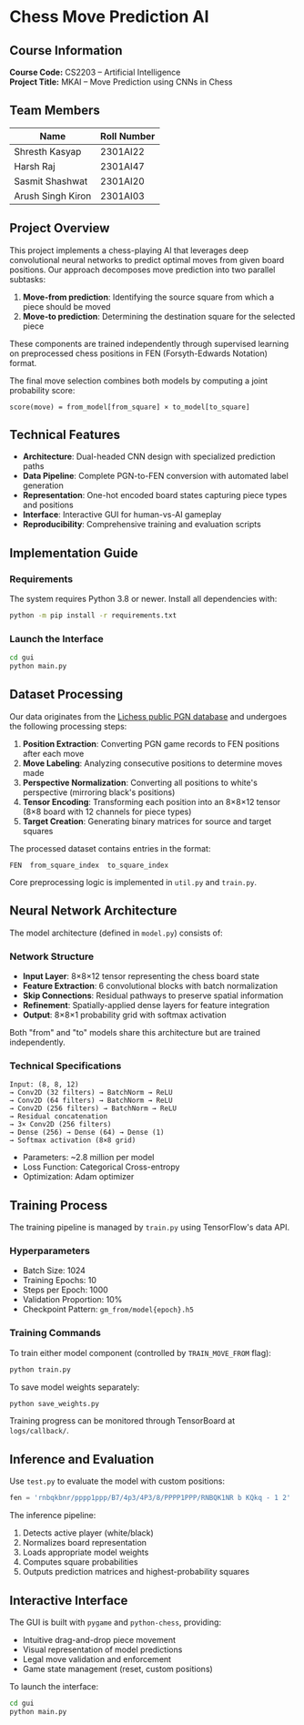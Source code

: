 # Chess Move Prediction AI

## Course Information
**Course Code:** CS2203 – Artificial Intelligence  
**Project Title:** MKAI – Move Prediction using CNNs in Chess

## Team Members
| Name | Roll Number |
|------|------------|
| Shresth Kasyap | 2301AI22 |
| Harsh Raj | 2301AI47 |
| Sasmit Shashwat | 2301AI20 |
| Arush Singh Kiron | 2301AI03 |

## Project Overview
This project implements a chess-playing AI that leverages deep convolutional neural networks to predict optimal moves from given board positions. Our approach decomposes move prediction into two parallel subtasks:

1. **Move-from prediction**: Identifying the source square from which a piece should be moved
2. **Move-to prediction**: Determining the destination square for the selected piece

These components are trained independently through supervised learning on preprocessed chess positions in FEN (Forsyth-Edwards Notation) format.

The final move selection combines both models by computing a joint probability score:
```
score(move) = from_model[from_square] × to_model[to_square]
```

## Technical Features
- **Architecture**: Dual-headed CNN design with specialized prediction paths
- **Data Pipeline**: Complete PGN-to-FEN conversion with automated label generation
- **Representation**: One-hot encoded board states capturing piece types and positions
- **Interface**: Interactive GUI for human-vs-AI gameplay
- **Reproducibility**: Comprehensive training and evaluation scripts

## Implementation Guide

### Requirements
The system requires Python 3.8 or newer. Install all dependencies with:
```bash
python -m pip install -r requirements.txt
```

### Launch the Interface
```bash
cd gui
python main.py
```

## Dataset Processing
Our data originates from the [Lichess public PGN database](https://database.lichess.org) and undergoes the following processing steps:

1. **Position Extraction**: Converting PGN game records to FEN positions after each move
2. **Move Labeling**: Analyzing consecutive positions to determine moves made
3. **Perspective Normalization**: Converting all positions to white's perspective (mirroring black's positions)
4. **Tensor Encoding**: Transforming each position into an 8×8×12 tensor (8×8 board with 12 channels for piece types)
5. **Target Creation**: Generating binary matrices for source and target squares

The processed dataset contains entries in the format:
```
FEN  from_square_index  to_square_index
```

Core preprocessing logic is implemented in `util.py` and `train.py`.

## Neural Network Architecture
The model architecture (defined in `model.py`) consists of:

### Network Structure
- **Input Layer**: 8×8×12 tensor representing the chess board state
- **Feature Extraction**: 6 convolutional blocks with batch normalization
- **Skip Connections**: Residual pathways to preserve spatial information
- **Refinement**: Spatially-applied dense layers for feature integration
- **Output**: 8×8×1 probability grid with softmax activation

Both "from" and "to" models share this architecture but are trained independently.

### Technical Specifications
```
Input: (8, 8, 12)
→ Conv2D (32 filters) → BatchNorm → ReLU
→ Conv2D (64 filters) → BatchNorm → ReLU
→ Conv2D (256 filters) → BatchNorm → ReLU
→ Residual concatenation
→ 3× Conv2D (256 filters)
→ Dense (256) → Dense (64) → Dense (1)
→ Softmax activation (8×8 grid)
```

- Parameters: ~2.8 million per model
- Loss Function: Categorical Cross-entropy
- Optimization: Adam optimizer

## Training Process
The training pipeline is managed by `train.py` using TensorFlow's data API.

### Hyperparameters
- Batch Size: 1024
- Training Epochs: 10
- Steps per Epoch: 1000
- Validation Proportion: 10%
- Checkpoint Pattern: `gm_from/model{epoch}.h5`

### Training Commands
To train either model component (controlled by `TRAIN_MOVE_FROM` flag):
```bash
python train.py
```

To save model weights separately:
```bash
python save_weights.py
```

Training progress can be monitored through TensorBoard at `logs/callback/`.

## Inference and Evaluation
Use `test.py` to evaluate the model with custom positions:

```python
fen = 'rnbqkbnr/pppp1ppp/B7/4p3/4P3/8/PPPP1PPP/RNBQK1NR b KQkq - 1 2'
```

The inference pipeline:
1. Detects active player (white/black)
2. Normalizes board representation
3. Loads appropriate model weights
4. Computes square probabilities
5. Outputs prediction matrices and highest-probability squares

## Interactive Interface
The GUI is built with `pygame` and `python-chess`, providing:
- Intuitive drag-and-drop piece movement
- Visual representation of model predictions
- Legal move validation and enforcement
- Game state management (reset, custom positions)

To launch the interface:
```bash
cd gui
python main.py
```